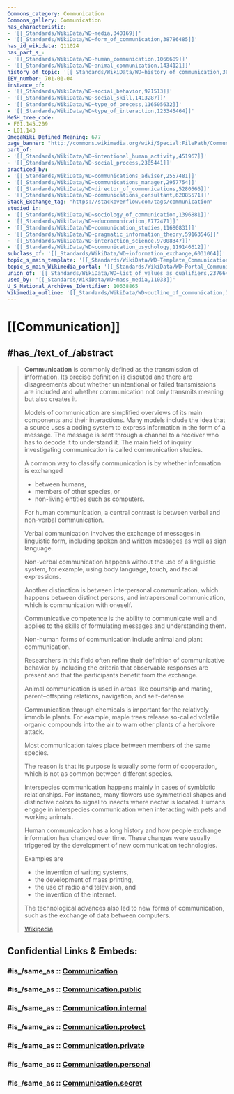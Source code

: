 ```yaml
---
Commons_category: Communication
Commons_gallery: Communication
has_characteristic:
- '[[_Standards/WikiData/WD~media,340169]]'
- '[[_Standards/WikiData/WD~form_of_communication,38786485]]'
has_id_wikidata: Q11024
has_part_s_:
- '[[_Standards/WikiData/WD~human_communication,1066689]]'
- '[[_Standards/WikiData/WD~animal_communication,1434121]]'
history_of_topic: '[[_Standards/WikiData/WD~history_of_communication,3633560]]'
IEV_number: 701-01-04
instance_of:
- '[[_Standards/WikiData/WD~social_behavior,921513]]'
- '[[_Standards/WikiData/WD~social_skill,1413287]]'
- '[[_Standards/WikiData/WD~type_of_process,116505632]]'
- '[[_Standards/WikiData/WD~type_of_interaction,123345464]]'
MeSH_tree_code:
- F01.145.209
- L01.143
OmegaWiki_Defined_Meaning: 677
page_banner: "http://commons.wikimedia.org/wiki/Special:FilePath/Communication%20WV%20banner.jpg"
part_of:
- '[[_Standards/WikiData/WD~intentional_human_activity,451967]]'
- '[[_Standards/WikiData/WD~social_process,2305441]]'
practiced_by:
- '[[_Standards/WikiData/WD~communications_adviser,2557481]]'
- '[[_Standards/WikiData/WD~communications_manager,2957754]]'
- '[[_Standards/WikiData/WD~director_of_communications,5280566]]'
- '[[_Standards/WikiData/WD~communications_consultant,62085571]]'
Stack_Exchange_tag: "https://stackoverflow.com/tags/communication"
studied_in:
- '[[_Standards/WikiData/WD~sociology_of_communication,1396881]]'
- '[[_Standards/WikiData/WD~educommunication,8772471]]'
- '[[_Standards/WikiData/WD~communication_studies,11680831]]'
- '[[_Standards/WikiData/WD~pragmatic_information_theory,59163546]]'
- '[[_Standards/WikiData/WD~interaction_science,97008347]]'
- '[[_Standards/WikiData/WD~communication_psychology,119146612]]'
subclass_of: '[[_Standards/WikiData/WD~information_exchange,6031064]]'
topic_s_main_template: '[[_Standards/WikiData/WD~Template_Communication,22747357]]'
topic_s_main_Wikimedia_portal: '[[_Standards/WikiData/WD~Portal_Communications,112119612]]'
union_of: '[[_Standards/WikiData/WD~list_of_values_as_qualifiers,23766486]]'
used_by: '[[_Standards/WikiData/WD~mass_media,11033]]'
U_S_National_Archives_Identifier: 10638865
Wikimedia_outline: '[[_Standards/WikiData/WD~outline_of_communication,7112587]]'
---
```


# [[Communication]] 

## #has_/text_of_/abstract 

> **Communication** is commonly defined as the transmission of information. 
> Its precise definition is disputed and there are disagreements about 
> whether unintentional or failed transmissions are included and 
> whether communication not only transmits meaning but also creates it. 
> 
> Models of communication are simplified overviews of its main components and their interactions. 
> Many models include the idea that a source uses a coding system 
> to express information in the form of a message. 
> The message is sent through a channel 
> to a receiver who has to decode it to understand it. 
> The main field of inquiry investigating communication is called communication studies.
>
> A common way to classify communication is by whether information is exchanged 
> - between humans, 
> - members of other species, or 
> - non-living entities such as computers. 
> 
> For human communication, a central contrast is 
> between verbal and non-verbal communication. 
> 
> Verbal communication involves the exchange of messages in linguistic form, 
> including spoken and written messages as well as sign language. 
> 
> Non-verbal communication happens without the use of a linguistic system, 
> for example, using body language, touch, and facial expressions. 
> 
> Another distinction is between interpersonal communication, 
> which happens between distinct persons, 
> and intrapersonal communication, which is communication with oneself. 
> 
> Communicative competence is the ability to communicate well 
> and applies to the skills of formulating messages and understanding them.
>
> Non-human forms of communication include animal and plant communication. 
> 
> Researchers in this field often refine their definition of communicative behavior 
> by including the criteria that observable responses are present 
> and that the participants benefit from the exchange. 
> 
> Animal communication is used in areas like courtship and mating, 
> parent–offspring relations, navigation, and self-defense. 
> 
> Communication through chemicals is important for the relatively immobile plants. 
> For example, maple trees release so-called volatile organic compounds into the air 
> to warn other plants of a herbivore attack. 
> 
> Most communication takes place between members of the same species. 
> 
> The reason is that its purpose is usually some form of cooperation, 
> which is not as common between different species. 
> 
> Interspecies communication happens mainly in cases of symbiotic relationships. 
> For instance, many flowers use symmetrical shapes and distinctive colors 
> to signal to insects where nectar is located. 
> Humans engage in interspecies communication 
> when interacting with pets and working animals.
>
> Human communication has a long history 
> and how people exchange information has changed over time. 
> These changes were usually 
> triggered by the development of new communication technologies. 
> 
> Examples are 
> - the invention of writing systems, 
> - the development of mass printing, 
> - the use of radio and television, and 
> - the invention of the internet. 
> 
> The technological advances also led to new forms of communication, 
> such as the exchange of data between computers.
>
> [Wikipedia](https://en.wikipedia.org/wiki/Communication)


## Confidential Links & Embeds: 

### #is_/same_as :: [Communication](/_Standards/Society/Communication.md) 

### #is_/same_as :: [Communication.public](/_public/Society/Communication.public.md) 

### #is_/same_as :: [Communication.internal](/_internal/Society/Communication.internal.md) 

### #is_/same_as :: [Communication.protect](/_protect/Society/Communication.protect.md) 

### #is_/same_as :: [Communication.private](/_private/Society/Communication.private.md) 

### #is_/same_as :: [Communication.personal](/_personal/Society/Communication.personal.md) 

### #is_/same_as :: [Communication.secret](/_secret/Society/Communication.secret.md)

